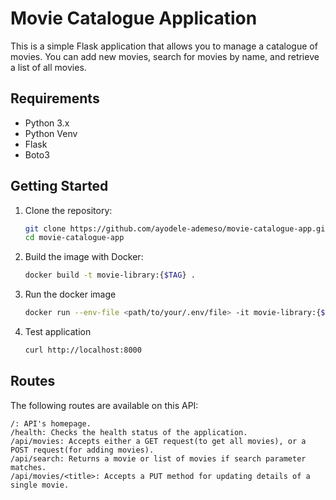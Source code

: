 # Movie Catalogue Application

This is a simple Flask application that allows you to manage a catalogue of movies. You can add new movies, search for movies by name, and retrieve a list of all movies.

## Requirements

- Python 3.x
- Python Venv
- Flask
- Boto3

## Getting Started

1. Clone the repository:

   ```bash
   git clone https://github.com/ayodele-ademeso/movie-catalogue-app.git
   cd movie-catalogue-app

2. Build the image with Docker:

    ```bash
    docker build -t movie-library:{$TAG} .

3. Run the docker image

    ```bash
    docker run --env-file <path/to/your/.env/file> -it movie-library:{$TAG}

4. Test application

    ```bash
    curl http://localhost:8000

## Routes
The following routes are available on this API:

    /: API's homepage.
    /health: Checks the health status of the application.
    /api/movies: Accepts either a GET request(to get all movies), or a POST request(for adding movies).
    /api/search: Returns a movie or list of movies if search parameter matches.
    /api/movies/<title>: Accepts a PUT method for updating details of a single movie.

